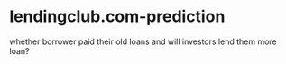 # lendingclub.com-prediction
whether borrower paid their old loans and will investors lend them more loan?
